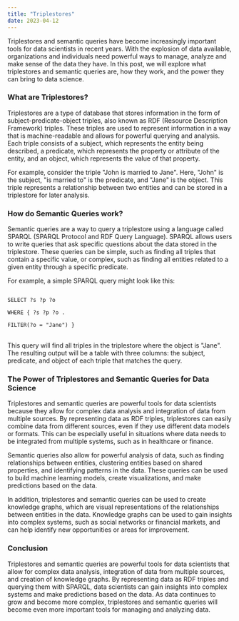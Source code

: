 ```yaml
---
title: "Triplestores"
date: 2023-04-12
---
```


Triplestores and semantic queries have become increasingly important tools for data scientists in recent years. With the explosion of data available, organizations and individuals need powerful ways to manage, analyze and make sense of the data they have. In this post, we will explore what triplestores and semantic queries are, how they work, and the power they can bring to data science.

### What are Triplestores?

Triplestores are a type of database that stores information in the form of subject-predicate-object triples, also known as RDF (Resource Description Framework) triples. These triples are used to represent information in a way that is machine-readable and allows for powerful querying and analysis. Each triple consists of a subject, which represents the entity being described, a predicate, which represents the property or attribute of the entity, and an object, which represents the value of that property.

For example, consider the triple "John is married to Jane". Here, "John" is the subject, "is married to" is the predicate, and "Jane" is the object. This triple represents a relationship between two entities and can be stored in a triplestore for later analysis.

### How do Semantic Queries work?

Semantic queries are a way to query a triplestore using a language called SPARQL (SPARQL Protocol and RDF Query Language). SPARQL allows users to write queries that ask specific questions about the data stored in the triplestore. These queries can be simple, such as finding all triples that contain a specific value, or complex, such as finding all entities related to a given entity through a specific predicate.

For example, a simple SPARQL query might look like this:
<pre class="codeblock">
<code class="code">
SELECT ?s ?p ?o <br />
WHERE { ?s ?p ?o . <br />
FILTER(?o = "Jane") }
</code>
</pre>
<p>This query will find all triples in the triplestore where the object is "Jane". The resulting output will be a table with three columns: the subject, predicate, and object of each triple that matches the query.</p>
<h3>The Power of Triplestores and Semantic Queries for Data Science</h3>
<p>Triplestores and semantic queries are powerful tools for data scientists because they allow for complex data analysis and integration of data from multiple sources. By representing data as RDF triples, triplestores can easily combine data from different sources, even if they use different data models or formats. This can be especially useful in situations where data needs to be integrated from multiple systems, such as in healthcare or finance.</p>
<p>Semantic queries also allow for powerful analysis of data, such as finding relationships between entities, clustering entities based on shared properties, and identifying patterns in the data. These queries can be used to build machine learning models, create visualizations, and make predictions based on the data.</p>
<p>In addition, triplestores and semantic queries can be used to create knowledge graphs, which are visual representations of the relationships between entities in the data. Knowledge graphs can be used to gain insights into complex systems, such as social networks or financial markets, and can help identify new opportunities or areas for improvement.</p>

### Conclusion

Triplestores and semantic queries are powerful tools for data scientists that allow for complex data analysis, integration of data from multiple sources, and creation of knowledge graphs. By representing data as RDF triples and querying them with SPARQL, data scientists can gain insights into complex systems and make predictions based on the data. As data continues to grow and become more complex, triplestores and semantic queries will become even more important tools for managing and analyzing data.
